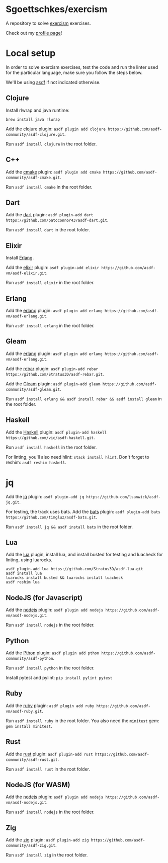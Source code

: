 Sgoettschkes/exercism
=====================

A repository to solve [exercism](https://exercism.org/) exercises.

Check out my [profile page](https://exercism.org/profiles/Sgoettschkes)!

# Local setup

In order to solve exercism exercises, test the code and run the linter used for the particular language, make sure you follow the steps below.

We'll be using [asdf](https://asdf-vm.com/) if not indicated otherwise.

## Clojure

Install rlwrap and java runtime:

`brew install java rlwrap`

Add the [clojure](https://github.com/asdf-community/asdf-clojure) plugin: `asdf plugin add clojure https://github.com/asdf-community/asdf-clojure.git`.

Run `asdf install clojure` in the root folder.

## C++

Add the [cmake](https://github.com/asdf-community/asdf-cmake) plugin: `asdf plugin add cmake https://github.com/asdf-community/asdf-cmake.git`.

Run `asdf install cmake` in the root folder.

## Dart

Add the [dart](https://github.com/PatOConnor43/asdf-dart) plugin: `asdf plugin-add dart https://github.com/patoconnor43/asdf-dart.git`.

Run `asdf install dart` in the root folder.

## Elixir

Install [Erlang](#Erlang).

Add the [elixir](https://github.com/asdf-vm/asdf-elixir) plugin: `asdf plugin-add elixir https://github.com/asdf-vm/asdf-elixir.git`.

Run `asdf install elixir` in the root folder.

## Erlang

Add the [erlang](https://github.com/asdf-vm/asdf-erlang) plugin: `asdf plugin add erlang https://github.com/asdf-vm/asdf-erlang.git`.

Run `asdf install erlang` in the root folder.

## Gleam

Add the [erlang](https://github.com/asdf-vm/asdf-erlang) plugin: `asdf plugin add erlang https://github.com/asdf-vm/asdf-erlang.git`.

Add the [rebar](https://github.com/Stratus3D/asdf-rebar) plugin: `asdf plugin-add rebar https://github.com/Stratus3D/asdf-rebar.git`.

Add the [Gleam](https://github.com/asdf-community/asdf-gleam) plugin: `asdf plugin-add gleam https://github.com/asdf-community/asdf-gleam.git`.

Run `asdf install erlang && asdf install rebar && asdf install gleam` in the root folder.

## Haskell

Add the [Haskell](https://github.com/asdf-community/asdf-haskell) plugin: `asdf plugin-add haskell https://github.com/vic/asdf-haskell.git`.

Run `asdf install haskell` in the root folder.

For linting, you'll also need hlint: `stack install hlint`. Don't forget to reshim: `asdf reshim haskell`.

# jq

Add the [jq](https://github.com/lsanwick/asdf-jq) plugin: `asdf plugin-add jq https://github.com/lsanwick/asdf-jq.git`.

For testing, the track uses bats. Add the [bats](https://github.com/timgluz/asdf-bats) plugin: `asdf plugin-add bats https://github.com/timgluz/asdf-bats.git`.

Run `asdf install jq && asdf install bats` in the root folder.

## Lua

Add the [lua](https://github.com/Stratus3D/asdf-lua) plugin, install lua, and install busted for testing and luacheck for linting, using luarocks.

```shell
asdf plugin-add lua https://github.com/Stratus3D/asdf-lua.git
asdf install lua
luarocks install busted && luarocks install luacheck
asdf reshim lua
```

## NodeJS (for Javascript)

Add the [nodejs](https://github.com/asdf-vm/asdf-nodejs) plugin: `asdf plugin add nodejs https://github.com/asdf-vm/asdf-nodejs.git`.

Run `asdf install nodejs` in the root folder.

## Python

Add the [Pthon](https://github.com/asdf-community/asdf-python) plugin: `asdf plugin add pthon https://github.com/asdf-community/asdf-python`.

Run `asdf install python` in the root folder.

Install pytest and pylint: `pip install pylint pytest`

## Ruby

Add the [ruby](https://github.com/asdf-vm/asdf-ruby) plugin: `asdf plugin add ruby https://github.com/asdf-vm/asdf-ruby.git`.

Run `asdf install ruby` in the root folder. You also need the `minitest` gem: `gem install minitest`.

## Rust

Add the [rust](https://github.com/asdf-community/asdf-rust) plugin: `asdf plugin-add rust https://github.com/asdf-community/asdf-rust.git`.

Run `asdf install rust` in the root folder.

## NodeJS (for WASM)

Add the [nodejs](https://github.com/asdf-vm/asdf-nodejs) plugin: `asdf plugin add nodejs https://github.com/asdf-vm/asdf-nodejs.git`.

Run `asdf install nodejs` in the root folder.

## Zig

Add the [zig](https://github.com/asdf-community/asdf-zig) plugin: `asdf plugin-add zig https://github.com/asdf-community/asdf-zig.git`.

Run `asdf install zig` in the root folder.

